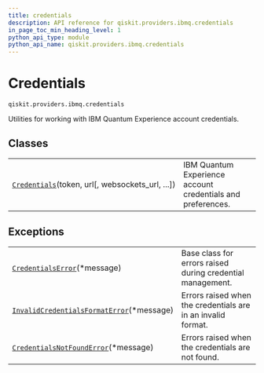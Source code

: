 ```yaml
---
title: credentials
description: API reference for qiskit.providers.ibmq.credentials
in_page_toc_min_heading_level: 1
python_api_type: module
python_api_name: qiskit.providers.ibmq.credentials
---
```


<span id="module-qiskit.providers.ibmq.credentials" />

<span id="qiskit-providers-ibmq-credentials" />

# Credentials

<span id="module-qiskit.providers.ibmq.credentials" />

`qiskit.providers.ibmq.credentials`

Utilities for working with IBM Quantum Experience account credentials.

## Classes

|                                                                                                                                                     |                                                             |
| --------------------------------------------------------------------------------------------------------------------------------------------------- | ----------------------------------------------------------- |
| [`Credentials`](qiskit.providers.ibmq.credentials.Credentials "qiskit.providers.ibmq.credentials.Credentials")(token, url\[, websockets\_url, ...]) | IBM Quantum Experience account credentials and preferences. |

## Exceptions

|                                                                                                                                                                                 |                                                              |
| ------------------------------------------------------------------------------------------------------------------------------------------------------------------------------- | ------------------------------------------------------------ |
| [`CredentialsError`](qiskit.providers.ibmq.credentials.CredentialsError "qiskit.providers.ibmq.credentials.CredentialsError")(\*message)                                        | Base class for errors raised during credential management.   |
| [`InvalidCredentialsFormatError`](qiskit.providers.ibmq.credentials.InvalidCredentialsFormatError "qiskit.providers.ibmq.credentials.InvalidCredentialsFormatError")(\*message) | Errors raised when the credentials are in an invalid format. |
| [`CredentialsNotFoundError`](qiskit.providers.ibmq.credentials.CredentialsNotFoundError "qiskit.providers.ibmq.credentials.CredentialsNotFoundError")(\*message)                | Errors raised when the credentials are not found.            |

